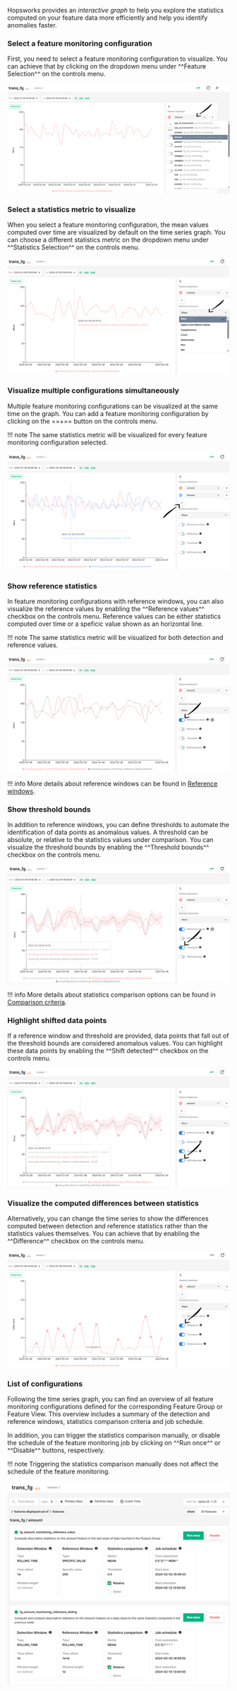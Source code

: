 Hopsworks provides an *interactive graph* to help you explore the statistics computed on your feature data more efficiently and help you identify anomalies faster.

### Select a feature monitoring configuration

First, you need to select a feature monitoring configuration to visualize. You can achieve that by clicking on the dropdown menu under ^^Feature Selection^^ on the controls menu.

![Select feature monitoring config](../../../assets/images/guides/fs/feature_monitoring/fm-select-config-arrow.png)

### Select a statistics metric to visualize

When you select a feature monitoring configuration, the mean values computed over time are visualized by default on the time series graph. You can choose a different statistics metric on the dropdown menu under ^^Statistics Selection^^ on the controls menu.

![Select statistics metric](../../../assets/images/guides/fs/feature_monitoring/fm-select-metric-arrow.png)

### Visualize multiple configurations simultaneously

Multiple feature monitoring configurations can be visualized at the same time on the graph. You can add a feature monitoring configuration by clicking on the ==+== button on the controls menu.

!!! note
    The same statistics metric will be visualized for every feature monitoring configuration selected.

![Select multiple feature monitoring config](../../../assets/images/guides/fs/feature_monitoring/fm-multiple-configs-arrow.png)

### Show reference statistics

In feature monitoring configurations with reference windows, you can also visualize the reference values by enabling the ^^Reference values^^ checkbox on the controls menu. Reference values can be either statistics computed over time or a speficic value shown as an horizontal line. 

!!! note
    The same statistics metric will be visualized for both detection and reference values.

![Show reference values](../../../assets/images/guides/fs/feature_monitoring/fm-show-reference-arrow.png)

!!! info
    More details about reference windows can be found in [Reference windows](statistics_comparison.md#reference-windows).

### Show threshold bounds

In addition to reference windows, you can define thresholds to automate the identification of data points as anomalous values. A threshold can be absolute, or relative to the statistics values under comparison. You can visualize the threshold bounds by enabling the ^^Threshold bounds^^ checkbox on the controls menu.

![Show threshold bounds](../../../assets/images/guides/fs/feature_monitoring/fm-show-threshold-arrow.png)

!!! info
    More details about statistics comparison options can be found in [Comparison criteria](statistics_comparison.md#comparison-criteria).


### Highlight shifted data points

If a reference window and threshold are provided, data points that fall out of the threshold bounds are considered anomalous values. You can highlight these data points by enabling the ^^Shift detected^^ checkbox on the controls menu. 

![Highlight shifted data points](../../../assets/images/guides/fs/feature_monitoring/fm-show-shifted-points-arrow.png)

### Visualize the computed differences between statistics

Alternatively, you can change the time series to show the differences computed between detection and reference statistics rather than the statistics values themselves. You can achieve that by enabling the ^^Difference^^ checkbox on the controls menu.

![Show difference between statistics](../../../assets/images/guides/fs/feature_monitoring/fm-show-diff-arrow.png)

### List of configurations

Following the time series graph, you can find an overview of all feature monitoring configurations defined for the corresponding Feature Group or Feature View. This overview includes a summary of the detection and reference windows, statistics comparison criteria and job schedule.

In addition, you can trigger the statistics comparison manually, or disable the schedule of the feature monitoring job by clicking on ^^Run once^^ or ^^Disable^^ buttons, respectively.

!!! note
    Triggering the statistics comparison manually does not affect the schedule of the feature monitoring.

![List of feature monitoring configs](../../../assets/images/guides/fs/feature_monitoring/fm-list-configs.png)